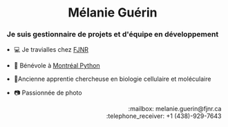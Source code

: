 <h1 align="center"> Mélanie Guérin </h1>

<h3 align="center">Je suis gestionnaire de projets et d'équipe en développement</h3>

* :computer: Je travialles chez [FJNR](fjnr.ca)

* :snake: Bénévole à [Montréal Python](https://montrealpython.org/fr/)

* :mag_right:Ancienne apprentie chercheuse en biologie cellulaire et moléculaire

* :camera: Passionnée de photo

<p align="right">
:mailbox: melanie.guerin@fjnr.ca <br/>
:telephone_receiver: +1 (438)-929-7643</p>
